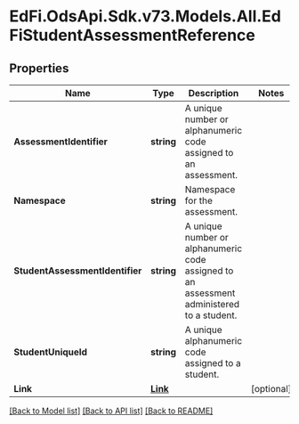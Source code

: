 # EdFi.OdsApi.Sdk.v73.Models.All.EdFiStudentAssessmentReference

## Properties

Name | Type | Description | Notes
------------ | ------------- | ------------- | -------------
**AssessmentIdentifier** | **string** | A unique number or alphanumeric code assigned to an assessment. | 
**Namespace** | **string** | Namespace for the assessment. | 
**StudentAssessmentIdentifier** | **string** | A unique number or alphanumeric code assigned to an assessment administered to a student. | 
**StudentUniqueId** | **string** | A unique alphanumeric code assigned to a student. | 
**Link** | [**Link**](Link.md) |  | [optional] 

[[Back to Model list]](../../README.md#documentation-for-models) [[Back to API list]](../../README.md#documentation-for-api-endpoints) [[Back to README]](../../README.md)

